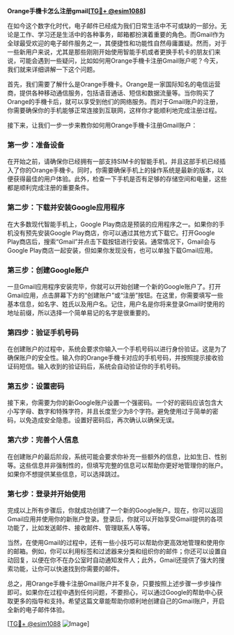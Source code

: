 **Orange手機卡怎么注册gmail[[TG💪+ @esim1088](https://t.me/s/esim1088)]**

在如今这个数字化时代，电子邮件已经成为我们日常生活中不可或缺的一部分。无论是工作、学习还是生活中的各种事务，邮箱都扮演着重要的角色。而Gmail作为全球最受欢迎的电子邮件服务之一，其便捷性和功能性自然毋庸置疑。然而，对于一些新用户来说，尤其是那些刚刚开始使用智能手机或者更换手机卡的朋友们来说，可能会遇到一些疑问，比如如何用Orange手機卡注册Gmail账户呢？今天，我们就来详细讲解一下这个问题。

首先，我们需要了解什么是Orange手機卡。Orange是一家国际知名的电信运营商，提供各种移动通信服务，包括语音通话、短信和数据流量等。当你购买了Orange的手機卡后，就可以享受到他们的网络服务。而对于Gmail账户的注册，你需要确保你的手机能够正常连接到互联网，这样你才能顺利地完成注册过程。

接下来，让我们一步一步来教你如何用Orange手機卡注册Gmail账户：

### 第一步：准备设备

在开始之前，请确保你已经拥有一部支持SIM卡的智能手机，并且这部手机已经插入了你的Orange手機卡。同时，你需要确保手机上的操作系统是最新的版本，以便获得最佳的用户体验。此外，检查一下手机是否有足够的存储空间和电量，这些都是顺利完成注册的重要条件。

### 第二步：下载并安装Google应用程序

在大多数现代智能手机上，Google Play商店是预装的应用程序之一。如果你的手机没有预先安装Google Play商店，你可以通过其他方式下载它。打开Google Play商店后，搜索“Gmail”并点击下载按钮进行安装。通常情况下，Gmail会与Google Play商店一起安装，但如果你发现没有，也可以单独下载Gmail应用。

### 第三步：创建Google账户

一旦Gmail应用程序安装完毕，你就可以开始创建一个新的Google账户了。打开Gmail应用，点击屏幕下方的“创建账户”或“注册”按钮。在这里，你需要填写一些基本信息，如名字、姓氏以及用户名。记住，用户名是你将来登录Gmail时使用的地址前缀，所以选择一个简单易记的名字是很重要的。

### 第四步：验证手机号码

在创建账户的过程中，系统会要求你输入一个手机号码以进行身份验证。这是为了确保账户的安全性。输入你的Orange手機卡对应的手机号码，并按照提示接收验证码短信。输入收到的验证码后，系统会自动验证你的手机号码。

### 第五步：设置密码

接下来，你需要为你的新Google账户设置一个强密码。一个好的密码应该包含大小写字母、数字和特殊字符，并且长度至少为8个字符。避免使用过于简单的密码，以免造成安全隐患。设置好密码后，再次确认以确保无误。

### 第六步：完善个人信息

在创建账户的最后阶段，系统可能会要求你补充一些额外的信息，比如生日、性别等。这些信息并非强制性的，但填写完整的信息可以帮助你更好地管理你的账户。如果你不想提供某些信息，可以选择跳过。

### 第七步：登录并开始使用

完成以上所有步骤后，你就成功创建了一个新的Google账户。现在，你可以返回Gmail应用并使用你的新账户登录。登录后，你就可以开始享受Gmail提供的各项功能了，比如发送邮件、接收邮件、管理联系人等等。

当然，在使用Gmail的过程中，还有一些小技巧可以帮助你更高效地管理和使用你的邮箱。例如，你可以利用标签和过滤器来分类和组织你的邮件；你还可以设置自动回复，以便在你不在办公室时自动通知发件人；此外，Gmail还提供了强大的搜索功能，让你可以快速找到你需要的邮件。

总之，用Orange手機卡注册Gmail账户并不复杂，只要按照上述步骤一步步操作即可。如果你在过程中遇到任何问题，不要担心，可以通过Google的帮助中心获取更多的指导和支持。希望这篇文章能帮助你顺利地创建自己的Gmail账户，开启全新的电子邮件体验。

[[TG💪+ @esim1088](https://t.me/s/esim1088) ![Image](https://i.postimg.cc/4NQfJmqS/Snipaste-2025-05-13-00-14-12.png)]